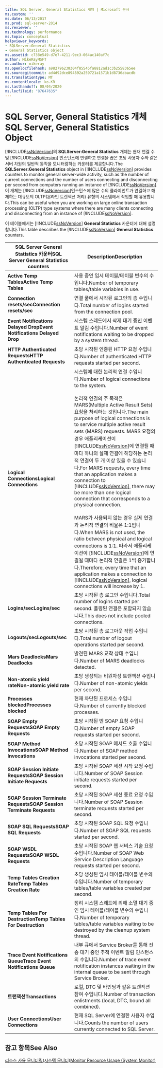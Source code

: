 ```yaml
---
title: SQL Server, General Statistics 개체 | Microsoft 문서
ms.custom: ''
ms.date: 06/13/2017
ms.prod: sql-server-2014
ms.reviewer: ''
ms.technology: performance
ms.topic: conceptual
helpviewer_keywords:
- SQLServer:General Statistics
- General Statistics object
ms.assetid: c738e549-d7e7-4211-9ec3-064ac140af7c
author: MikeRayMSFT
ms.author: mikeray
ms.openlocfilehash: a982796230304f85545fa8812ad1c3b2558365ee
ms.sourcegitcommit: ad4d92dce894592a259721a1571b1d8736abacdb
ms.translationtype: MT
ms.contentlocale: ko-KR
ms.lasthandoff: 08/04/2020
ms.locfileid: "87647635"
---
```

# <a name="sql-server-general-statistics-object"></a><span data-ttu-id="1271f-102">SQL Server, General Statistics 개체</span><span class="sxs-lookup"><span data-stu-id="1271f-102">SQL Server, General Statistics Object</span></span>
  <span data-ttu-id="1271f-103">[!INCLUDE[ssNoVersion](../../includes/ssnoversion-md.md)]의 **SQLServer:General Statistics** 개체는 현재 연결 수 및 [!INCLUDE[ssNoVersion](../../includes/ssnoversion-md.md)] 인스턴스에 연결하고 연결을 끊은 초당 사용자 수와 같은 서버 차원의 일반적 동작을 모니터링하는 카운터를 제공합니다.</span><span class="sxs-lookup"><span data-stu-id="1271f-103">The **SQLServer:General Statistics** object in [!INCLUDE[ssNoVersion](../../includes/ssnoversion-md.md)] provides counters to monitor general server-wide activity, such as the number of current connections and the number of users connecting and disconnecting per second from computers running an instance of [!INCLUDE[ssNoVersion](../../includes/ssnoversion-md.md)].</span></span> <span data-ttu-id="1271f-104">이 개체는 [!INCLUDE[ssNoVersion](../../includes/ssnoversion-md.md)]인스턴스에 많은 수의 클라이언트가 연결하고 해제하는 대규모의 OLTP(온라인 트랜잭션 처리) 유형의 시스템에서 작업할 때 유용합니다.</span><span class="sxs-lookup"><span data-stu-id="1271f-104">This can be useful when you are working on large online transaction processing (OLTP) type systems where there are many clients connecting and disconnecting from an instance of [!INCLUDE[ssNoVersion](../../includes/ssnoversion-md.md)].</span></span>  
  
 <span data-ttu-id="1271f-105">이 테이블에서는 [!INCLUDE[ssNoVersion](../../includes/ssnoversion-md.md)] **General Statistics** 카운터에 대해 설명합니다.</span><span class="sxs-lookup"><span data-stu-id="1271f-105">This table describes the [!INCLUDE[ssNoVersion](../../includes/ssnoversion-md.md)] **General Statistics** counters.</span></span>  
  
|<span data-ttu-id="1271f-106">SQL Server General Statistics 카운터</span><span class="sxs-lookup"><span data-stu-id="1271f-106">SQL Server General Statistics counters</span></span>|<span data-ttu-id="1271f-107">Description</span><span class="sxs-lookup"><span data-stu-id="1271f-107">Description</span></span>|  
|--------------------------------------------|-----------------|  
|<span data-ttu-id="1271f-108">**Active Temp Tables**</span><span class="sxs-lookup"><span data-stu-id="1271f-108">**Active Temp Tables**</span></span>|<span data-ttu-id="1271f-109">사용 중인 임시 테이블/테이블 변수의 수입니다.</span><span class="sxs-lookup"><span data-stu-id="1271f-109">Number of temporary tables/table variables in use.</span></span>|  
|<span data-ttu-id="1271f-110">**Connection resets/sec**</span><span class="sxs-lookup"><span data-stu-id="1271f-110">**Connection resets/sec**</span></span>|<span data-ttu-id="1271f-111">연결 풀에서 시작된 로그인의 총 수입니다.</span><span class="sxs-lookup"><span data-stu-id="1271f-111">Total number of logins started from the connection pool.</span></span>|  
|<span data-ttu-id="1271f-112">**Event Notifications Delayed Drop**</span><span class="sxs-lookup"><span data-stu-id="1271f-112">**Event Notifications Delayed Drop**</span></span>|<span data-ttu-id="1271f-113">시스템 스레드에서 삭제 대기 중인 이벤트 알림 수입니다.</span><span class="sxs-lookup"><span data-stu-id="1271f-113">Number of event notifications waiting to be dropped by a system thread.</span></span>|  
|<span data-ttu-id="1271f-114">**HTTP Authenticated Requests**</span><span class="sxs-lookup"><span data-stu-id="1271f-114">**HTTP Authenticated Requests**</span></span>|<span data-ttu-id="1271f-115">초당 시작된 인증된 HTTP 요청 수입니다.</span><span class="sxs-lookup"><span data-stu-id="1271f-115">Number of authenticated HTTP requests started per second.</span></span>|  
|<span data-ttu-id="1271f-116">**Logical Connections**</span><span class="sxs-lookup"><span data-stu-id="1271f-116">**Logical Connections**</span></span>|<span data-ttu-id="1271f-117">시스템에 대한 논리적 연결 수입니다.</span><span class="sxs-lookup"><span data-stu-id="1271f-117">Number of logical connections to the system.</span></span><br /><br /> <span data-ttu-id="1271f-118">논리적 연결의 주 목적은 MARS(Multiple Active Result Sets) 요청을 처리하는 것입니다.</span><span class="sxs-lookup"><span data-stu-id="1271f-118">The main purpose of logical connections is to service multiple active result sets (MARS) requests.</span></span> <span data-ttu-id="1271f-119">MARS 요청의 경우 애플리케이션이 [!INCLUDE[ssNoVersion](../../includes/ssnoversion-md.md)]에 연결될 때마다 하나의 실제 연결에 해당하는 논리적 연결이 두 개 이상 있을 수 있습니다.</span><span class="sxs-lookup"><span data-stu-id="1271f-119">For MARS requests, every time that an application makes a connection to [!INCLUDE[ssNoVersion](../../includes/ssnoversion-md.md)], there may be more than one logical connection that corresponds to a physical connection.</span></span><br /><br /> <span data-ttu-id="1271f-120">MARS가 사용되지 않는 경우 실제 연결과 논리적 연결의 비율은 1:1입니다.</span><span class="sxs-lookup"><span data-stu-id="1271f-120">When MARS is not used, the ratio between physical and logical connections is 1:1.</span></span> <span data-ttu-id="1271f-121">따라서 애플리케이션이 [!INCLUDE[ssNoVersion](../../includes/ssnoversion-md.md)]에 연결될 때마다 논리적 연결은 1씩 증가합니다.</span><span class="sxs-lookup"><span data-stu-id="1271f-121">Therefore, every time that an application makes a connection to [!INCLUDE[ssNoVersion](../../includes/ssnoversion-md.md)], logical connections will increase by 1.</span></span>|  
|<span data-ttu-id="1271f-122">**Logins/sec**</span><span class="sxs-lookup"><span data-stu-id="1271f-122">**Logins/sec**</span></span>|<span data-ttu-id="1271f-123">초당 시작된 총 로그인 수입니다.</span><span class="sxs-lookup"><span data-stu-id="1271f-123">Total number of logins started per second.</span></span> <span data-ttu-id="1271f-124">풀링된 연결은 포함되지 않습니다.</span><span class="sxs-lookup"><span data-stu-id="1271f-124">This does not include pooled connections.</span></span>|  
|<span data-ttu-id="1271f-125">**Logouts/sec**</span><span class="sxs-lookup"><span data-stu-id="1271f-125">**Logouts/sec**</span></span>|<span data-ttu-id="1271f-126">초당 시작된 총 로그아웃 작업 수입니다.</span><span class="sxs-lookup"><span data-stu-id="1271f-126">Total number of logout operations started per second.</span></span>|  
|<span data-ttu-id="1271f-127">**Mars Deadlocks**</span><span class="sxs-lookup"><span data-stu-id="1271f-127">**Mars Deadlocks**</span></span>|<span data-ttu-id="1271f-128">발견된 MARS 교착 상태 수입니다.</span><span class="sxs-lookup"><span data-stu-id="1271f-128">Number of MARS deadlocks detected.</span></span>|  
|<span data-ttu-id="1271f-129">**Non-atomic yield rate**</span><span class="sxs-lookup"><span data-stu-id="1271f-129">**Non-atomic yield rate**</span></span>|<span data-ttu-id="1271f-130">초당 생성되는 비원자성 트랜잭션 수입니다.</span><span class="sxs-lookup"><span data-stu-id="1271f-130">Number of non-atomic yields per second.</span></span>|  
|<span data-ttu-id="1271f-131">**Processes blocked**</span><span class="sxs-lookup"><span data-stu-id="1271f-131">**Processes blocked**</span></span>|<span data-ttu-id="1271f-132">현재 차단된 프로세스 수입니다.</span><span class="sxs-lookup"><span data-stu-id="1271f-132">Number of currently blocked processes.</span></span>|  
|<span data-ttu-id="1271f-133">**SOAP Empty Requests**</span><span class="sxs-lookup"><span data-stu-id="1271f-133">**SOAP Empty Requests**</span></span>|<span data-ttu-id="1271f-134">초당 시작된 빈 SOAP 요청 수입니다.</span><span class="sxs-lookup"><span data-stu-id="1271f-134">Number of empty SOAP requests started per second.</span></span>|  
|<span data-ttu-id="1271f-135">**SOAP Method Invocations**</span><span class="sxs-lookup"><span data-stu-id="1271f-135">**SOAP Method Invocations**</span></span>|<span data-ttu-id="1271f-136">초당 시작된 SOAP 메서드 호출 수입니다.</span><span class="sxs-lookup"><span data-stu-id="1271f-136">Number of SOAP method invocations started per second.</span></span>|  
|<span data-ttu-id="1271f-137">**SOAP Session Initiate Requests**</span><span class="sxs-lookup"><span data-stu-id="1271f-137">**SOAP Session Initiate Requests**</span></span>|<span data-ttu-id="1271f-138">초당 시작된 SOAP 세션 시작 요청 수입니다.</span><span class="sxs-lookup"><span data-stu-id="1271f-138">Number of SOAP Session initiate requests started per second.</span></span>|  
|<span data-ttu-id="1271f-139">**SOAP Session Terminate Requests**</span><span class="sxs-lookup"><span data-stu-id="1271f-139">**SOAP Session Terminate Requests**</span></span>|<span data-ttu-id="1271f-140">초당 시작된 SOAP 세션 종료 요청 수입니다.</span><span class="sxs-lookup"><span data-stu-id="1271f-140">Number of SOAP Session terminate requests started per second.</span></span>|  
|<span data-ttu-id="1271f-141">**SOAP SQL Requests**</span><span class="sxs-lookup"><span data-stu-id="1271f-141">**SOAP SQL Requests**</span></span>|<span data-ttu-id="1271f-142">초당 시작된 SOAP SQL 요청 수입니다.</span><span class="sxs-lookup"><span data-stu-id="1271f-142">Number of SOAP SQL requests started per second.</span></span>|  
|<span data-ttu-id="1271f-143">**SOAP WSDL Requests**</span><span class="sxs-lookup"><span data-stu-id="1271f-143">**SOAP WSDL Requests**</span></span>|<span data-ttu-id="1271f-144">초당 시작된 SOAP 웹 서비스 기술 요청 수입니다.</span><span class="sxs-lookup"><span data-stu-id="1271f-144">Number of SOAP Web Service Description Language requests started per second.</span></span>|  
|<span data-ttu-id="1271f-145">**Temp Tables Creation Rate**</span><span class="sxs-lookup"><span data-stu-id="1271f-145">**Temp Tables Creation Rate**</span></span>|<span data-ttu-id="1271f-146">초당 생성된 임시 테이블/테이블 변수의 수입니다.</span><span class="sxs-lookup"><span data-stu-id="1271f-146">Number of temporary tables/table variables created per second.</span></span>|  
|<span data-ttu-id="1271f-147">**Temp Tables For Destruction**</span><span class="sxs-lookup"><span data-stu-id="1271f-147">**Temp Tables For Destruction**</span></span>|<span data-ttu-id="1271f-148">정리 시스템 스레드에 의해 소멸 대기 중인 임시 테이블/테이블 변수의 수입니다.</span><span class="sxs-lookup"><span data-stu-id="1271f-148">Number of temporary tables/table variables waiting to be destroyed by the cleanup system thread.</span></span>|  
|<span data-ttu-id="1271f-149">**Trace Event Notifications Queue**</span><span class="sxs-lookup"><span data-stu-id="1271f-149">**Trace Event Notifications Queue**</span></span>|<span data-ttu-id="1271f-150">내부 큐에서 Service Broker를 통해 전송 대기 중인 추적 이벤트 알림 인스턴스의 수입니다.</span><span class="sxs-lookup"><span data-stu-id="1271f-150">Number of trace event notification instances waiting in the internal queue to be sent through Service Broker.</span></span>|  
|<span data-ttu-id="1271f-151">**트랜잭션**</span><span class="sxs-lookup"><span data-stu-id="1271f-151">**Transactions**</span></span>|<span data-ttu-id="1271f-152">로컬, DTC 및 바인딩과 같은 트랜잭션 참여 수입니다.</span><span class="sxs-lookup"><span data-stu-id="1271f-152">Number of transaction enlistments (local, DTC, bound all combined).</span></span>|  
|<span data-ttu-id="1271f-153">**User Connections**</span><span class="sxs-lookup"><span data-stu-id="1271f-153">**User Connections**</span></span>|<span data-ttu-id="1271f-154">현재 SQL Server에 연결한 사용자 수입니다.</span><span class="sxs-lookup"><span data-stu-id="1271f-154">Counts the number of users currently connected to SQL Server.</span></span>|  
  
## <a name="see-also"></a><span data-ttu-id="1271f-155">참고 항목</span><span class="sxs-lookup"><span data-stu-id="1271f-155">See Also</span></span>  
 [<span data-ttu-id="1271f-156">리소스 사용 모니터링&#40;시스템 모니터&#41;</span><span class="sxs-lookup"><span data-stu-id="1271f-156">Monitor Resource Usage &#40;System Monitor&#41;</span></span>](monitor-resource-usage-system-monitor.md)  
  
  
